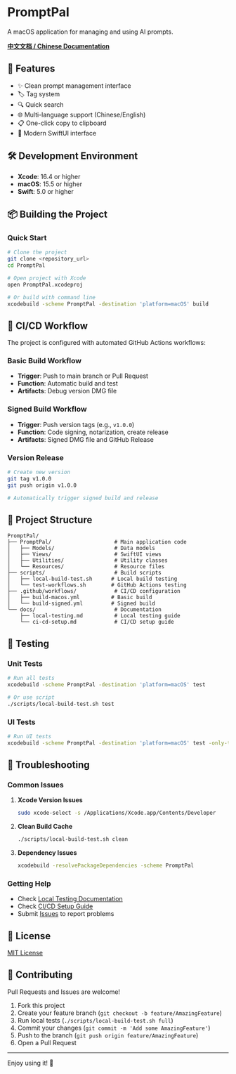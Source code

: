 # PromptPal

A macOS application for managing and using AI prompts.

**[中文文档 / Chinese Documentation](README-zh.md)**

## 🚀 Features

- ✨ Clean prompt management interface
- 🏷️ Tag system
- 🔍 Quick search
- 🌐 Multi-language support (Chinese/English)
- 📋 One-click copy to clipboard
- 🎨 Modern SwiftUI interface

## 🛠️ Development Environment

- **Xcode**: 16.4 or higher
- **macOS**: 15.5 or higher
- **Swift**: 5.0 or higher

## 📦 Building the Project

### Quick Start

```bash
# Clone the project
git clone <repository_url>
cd PromptPal

# Open project with Xcode
open PromptPal.xcodeproj

# Or build with command line
xcodebuild -scheme PromptPal -destination 'platform=macOS' build
```

## 🔄 CI/CD Workflow

The project is configured with automated GitHub Actions workflows:

### Basic Build Workflow

- **Trigger**: Push to main branch or Pull Request
- **Function**: Automatic build and test
- **Artifacts**: Debug version DMG file

### Signed Build Workflow

- **Trigger**: Push version tags (e.g., `v1.0.0`)
- **Function**: Code signing, notarization, create release
- **Artifacts**: Signed DMG file and GitHub Release

### Version Release

```bash
# Create new version
git tag v1.0.0
git push origin v1.0.0

# Automatically trigger signed build and release
```

## 📁 Project Structure

```
PromptPal/
├── PromptPal/                    # Main application code
│   ├── Models/                   # Data models
│   ├── Views/                    # SwiftUI views
│   ├── Utilities/                # Utility classes
│   └── Resources/                # Resource files
├── scripts/                      # Build scripts
│   ├── local-build-test.sh      # Local build testing
│   └── test-workflows.sh        # GitHub Actions testing
├── .github/workflows/            # CI/CD configuration
│   ├── build-macos.yml          # Basic build
│   └── build-signed.yml         # Signed build
└── docs/                         # Documentation
    ├── local-testing.md          # Local testing guide
    └── ci-cd-setup.md            # CI/CD setup guide
```

## 🧪 Testing

### Unit Tests

```bash
# Run all tests
xcodebuild -scheme PromptPal -destination 'platform=macOS' test

# Or use script
./scripts/local-build-test.sh test
```

### UI Tests

```bash
# Run UI tests
xcodebuild -scheme PromptPal -destination 'platform=macOS' test -only-testing:PromptPalUITests
```

## 🐛 Troubleshooting

### Common Issues

1. **Xcode Version Issues**
   ```bash
   sudo xcode-select -s /Applications/Xcode.app/Contents/Developer
   ```

2. **Clean Build Cache**
   ```bash
   ./scripts/local-build-test.sh clean
   ```

3. **Dependency Issues**
   ```bash
   xcodebuild -resolvePackageDependencies -scheme PromptPal
   ```

### Getting Help

- Check [Local Testing Documentation](docs/local-testing.md)
- Check [CI/CD Setup Guide](docs/ci-cd-setup.md)
- Submit [Issues](../../issues) to report problems

## 📝 License

[MIT License](LICENSE)

## 🤝 Contributing

Pull Requests and Issues are welcome!

1. Fork this project
2. Create your feature branch (`git checkout -b feature/AmazingFeature`)
3. Run local tests (`./scripts/local-build-test.sh full`)
4. Commit your changes (`git commit -m 'Add some AmazingFeature'`)
5. Push to the branch (`git push origin feature/AmazingFeature`)
6. Open a Pull Request

---

Enjoy using it! 🎉 